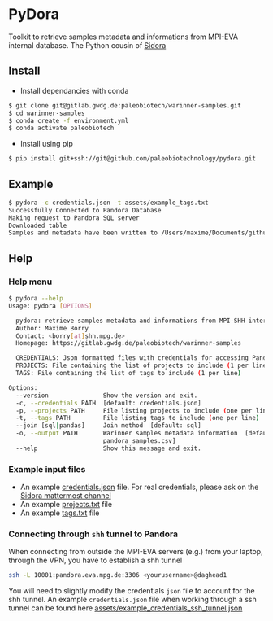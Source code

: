 # PyDora

Toolkit to retrieve samples metadata and informations from MPI-EVA internal database. The Python cousin of [Sidora](https://github.com/sidora-tools/sidora.core)


## Install

- Install dependancies with conda

```bash
$ git clone git@gitlab.gwdg.de:paleobiotech/warinner-samples.git
$ cd warinner-samples
$ conda create -f environment.yml
$ conda activate paleobiotech
```

- Install using pip

```bash
$ pip install git+ssh://git@github.com/paleobiotechnology/pydora.git
```

## Example

```bash
$ pydora -c credentials.json -t assets/example_tags.txt
Successfully Connected to Pandora Database
Making request to Pandora SQL server
Downloaded table
Samples and metadata have been written to /Users/maxime/Documents/github/pydora/pandora_samples.csv
```

## Help


### Help menu 
```bash
$ pydora --help
Usage: pydora [OPTIONS]

  pydora: retrieve samples metadata and informations from MPI-SHH internal database
  Author: Maxime Borry
  Contact: <borry[at]shh.mpg.de>
  Homepage: https://gitlab.gwdg.de/paleobiotech/warinner-samples

  CREDENTIALS: Json formatted files with credentials for accessing Pandora
  PROJECTS: File containing the list of projects to include (1 per line)
  TAGS: File containing the list of tags to include (1 per line)

Options:
  --version               Show the version and exit.
  -c, --credentials PATH  [default: credentials.json]
  -p, --projects PATH     File listing projects to include (one per line)
  -t, --tags PATH         File listing tags to include (one per line)
  --join [sql|pandas]     Join method  [default: sql]
  -o, --output PATH       Warinner samples metadata information  [default:
                          pandora_samples.csv]
  --help                  Show this message and exit.
```

### Example input files

- An example [credentials.json](assets/example_credentials.json) file. For real credentials, please ask on the [Sidora mattermost channel](https://mattermost.eva.mpg.de/mpi-eva-dag/channels/sidora)
- An example [projects.txt](assets/example_projects.txt) file
- An example [tags.txt](assets/example_tags.txt) file


### Connecting through `shh` tunnel to Pandora

When connecting from outside the MPI-EVA servers (e.g.) from your laptop, through the VPN, you have to establish a shh tunnel

```bash
ssh -L 10001:pandora.eva.mpg.de:3306 <yourusername>@daghead1
```

You will need to slightly modify the credentials `json` file to account for the shh tunnel. An example `credentials.json` file when working through a ssh tunnel can be found here [assets/example_credentials_ssh_tunnel.json](assets/example_credentials_ssh_tunnel.json)

